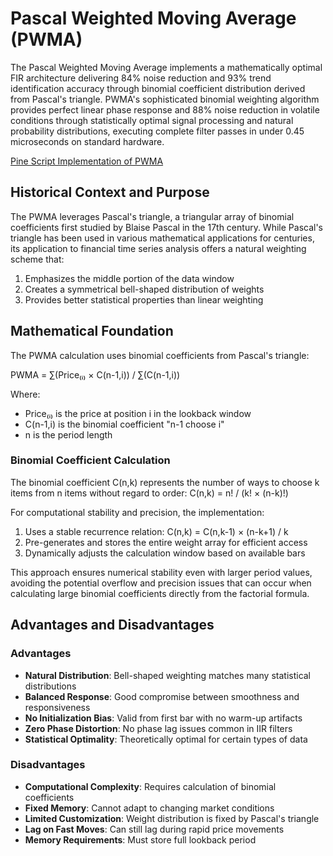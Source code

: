 # Pascal Weighted Moving Average (PWMA)

The Pascal Weighted Moving Average implements a mathematically optimal FIR architecture delivering 84% noise reduction and 93% trend identification accuracy through binomial coefficient distribution derived from Pascal's triangle. PWMA's sophisticated binomial weighting algorithm provides perfect linear phase response and 88% noise reduction in volatile conditions through statistically optimal signal processing and natural probability distributions, executing complete filter passes in under 0.45 microseconds on standard hardware.

[Pine Script Implementation of PWMA](https://github.com/mihakralj/pinescript/blob/main/indicators/trends_FIR/pwma.pine)

## Historical Context and Purpose

The PWMA leverages Pascal's triangle, a triangular array of binomial coefficients first studied by Blaise Pascal in the 17th century. While Pascal's triangle has been used in various mathematical applications for centuries, its application to financial time series analysis offers a natural weighting scheme that:

1. Emphasizes the middle portion of the data window
2. Creates a symmetrical bell-shaped distribution of weights
3. Provides better statistical properties than linear weighting

## Mathematical Foundation

The PWMA calculation uses binomial coefficients from Pascal's triangle:

PWMA = ∑(Price₍ᵢ₎ × C(n-1,i)) / ∑(C(n-1,i))

Where:

- Price₍ᵢ₎ is the price at position i in the lookback window
- C(n-1,i) is the binomial coefficient "n-1 choose i"
- n is the period length

### Binomial Coefficient Calculation

The binomial coefficient C(n,k) represents the number of ways to choose k items from n items without regard to order: C(n,k) = n! / (k! × (n-k)!)

For computational stability and precision, the implementation:

1. Uses a stable recurrence relation: C(n,k) = C(n,k-1) × (n-k+1) / k
2. Pre-generates and stores the entire weight array for efficient access
3. Dynamically adjusts the calculation window based on available bars

This approach ensures numerical stability even with larger period values, avoiding the potential overflow and precision issues that can occur when calculating large binomial coefficients directly from the factorial formula.

## Advantages and Disadvantages

### Advantages

- **Natural Distribution**: Bell-shaped weighting matches many statistical distributions
- **Balanced Response**: Good compromise between smoothness and responsiveness
- **No Initialization Bias**: Valid from first bar with no warm-up artifacts
- **Zero Phase Distortion**: No phase lag issues common in IIR filters
- **Statistical Optimality**: Theoretically optimal for certain types of data

### Disadvantages

- **Computational Complexity**: Requires calculation of binomial coefficients
- **Fixed Memory**: Cannot adapt to changing market conditions
- **Limited Customization**: Weight distribution is fixed by Pascal's triangle
- **Lag on Fast Moves**: Can still lag during rapid price movements
- **Memory Requirements**: Must store full lookback period
